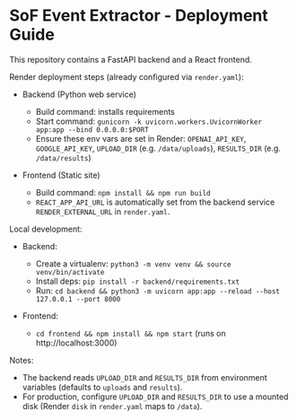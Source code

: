 # SoF Event Extractor - Deployment Guide

This repository contains a FastAPI backend and a React frontend.

Render deployment steps (already configured via `render.yaml`):

- Backend (Python web service)
  - Build command: installs requirements
  - Start command: `gunicorn -k uvicorn.workers.UvicornWorker app:app --bind 0.0.0.0:$PORT`
  - Ensure these env vars are set in Render: `OPENAI_API_KEY`, `GOOGLE_API_KEY`, `UPLOAD_DIR` (e.g. `/data/uploads`), `RESULTS_DIR` (e.g. `/data/results`)

- Frontend (Static site)
  - Build command: `npm install && npm run build`
  - `REACT_APP_API_URL` is automatically set from the backend service `RENDER_EXTERNAL_URL` in `render.yaml`.

Local development:

- Backend:
  - Create a virtualenv: `python3 -m venv venv && source venv/bin/activate`
  - Install deps: `pip install -r backend/requirements.txt`
  - Run: `cd backend && python3 -m uvicorn app:app --reload --host 127.0.0.1 --port 8000`

- Frontend:
  - `cd frontend && npm install && npm start` (runs on http://localhost:3000)

Notes:
- The backend reads `UPLOAD_DIR` and `RESULTS_DIR` from environment variables (defaults to `uploads` and `results`).
- For production, configure `UPLOAD_DIR` and `RESULTS_DIR` to use a mounted disk (Render `disk` in `render.yaml` maps to `/data`).

